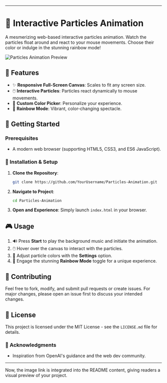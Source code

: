 
---

# 🎉 Interactive Particles Animation

A mesmerizing web-based interactive particles animation. Watch the particles float around and react to your mouse movements. Choose their color or indulge in the stunning rainbow mode!

![Particles Animation Preview](https://cdn.discordapp.com/attachments/1142616546380894302/1150283194575355934/Screenshot_2023-09-10_at_12.14.42_AM.png) 

## 🌟 Features

- ✨ **Responsive Full-Screen Canvas**: Scales to fit any screen size.
- 🖱️ **Interactive Particles**: Particles react dynamically to mouse movements.
- 🎨 **Custom Color Picker**: Personalize your experience.
- 🌈 **Rainbow Mode**: Vibrant, color-changing spectacle.

## 🚀 Getting Started

### Prerequisites

- A modern web browser (supporting HTML5, CSS3, and ES6 JavaScript).

### 🔧 Installation & Setup

1. **Clone the Repository**: 
   ```bash
   git clone https://github.com/YourUsername/Particles-Animation.git
   ```

2. **Navigate to Project**: 
   ```bash
   cd Particles-Animation
   ```

3. **Open and Experience**: 
   Simply launch `index.html` in your browser.

## 🎮 Usage

1. 🔊 Press **Start** to play the background music and initiate the animation.
2. 🖱️ Hover over the canvas to interact with the particles.
3. 🎨 Adjust particle colors with the **Settings** option.
4. 🌈 Engage the stunning **Rainbow Mode** toggle for a unique experience.

## 🤝 Contributing

Feel free to fork, modify, and submit pull requests or create issues. For major changes, please open an issue first to discuss your intended changes.

## 📜 License

This project is licensed under the MIT License - see the `LICENSE.md` file for details.

### 👏 Acknowledgments

- Inspiration from OpenAI's guidance and the web dev community.

---

Now, the image link is integrated into the README content, giving readers a visual preview of your project.
